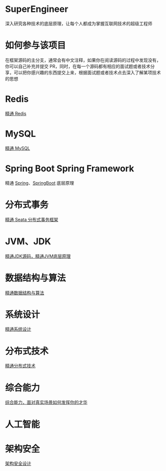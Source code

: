 # SuperEngineer

深入研究各种技术的底层原理，让每个人都成为掌握互联网技术的超级工程师

# 如何参与该项目

在框架源码的主分支，通常会有中文注释，如果你在阅读源码的过程中发现没有，你可以自己补充并提交 PR，同时，在每一个源码都有相应的面试题或者技术分享，可以把你感兴趣的东西提交上来，根据面试题或者技术点去深入了解某项技术的思想

# Redis

[精通 Redis](https://github.com/kyiree/redis-gpt)

# MySQL

[精通 MySQL](https://github.com/kyiree/mysql-server-gpt)

# Spring Boot Spring Framework

精通 [Spring](https://github.com/kyiree/spring-framework-gpt)、[SpringBoot](https://github.com/kyiree/spring-boot-gpt) 底层原理

# 分布式事务

[精通 Seata 分布式事务框架](https://github.com/kyiree/incubator-seata-gpt)

# JVM、JDK
[精通JDK源码，精通JVM底层原理](https://github.com/kyiree/jdk-gpt)

# 数据结构与算法
[精通数据结构与算法](https://github.com/kyiree/algorithm-gpt)

# 系统设计
[精通系统设计](https://github.com/kyiree/system-design-gpt)

# 分布式技术
[精通分布式技术](https://github.com/kyiree/Distributed-Technology)

# 综合能力
[综合能力，面对真实场景如何发挥你的才华](https://github.com/kyiree/other-gpt)

# 人工智能

# 架构安全
[架构安全设计](https://github.com/kyiree/security-gpt)
